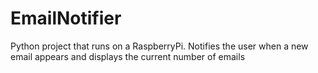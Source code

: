 # EmailNotifier
Python project that runs on a RaspberryPi. Notifies the user when a new email appears and displays the current number of emails
